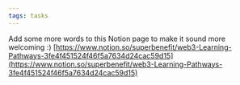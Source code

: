 ```yaml
---
tags: tasks
---
```

Add some more words to this Notion page to make it sound more welcoming :)
[https://www.notion.so/superbenefit/web3-Learning-Pathways-3fe4f451524f46f5a7634d24cac59d15](https://www.notion.so/superbenefit/web3-Learning-Pathways-3fe4f451524f46f5a7634d24cac59d15) 